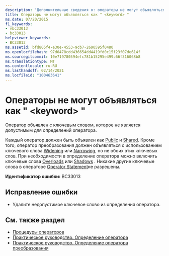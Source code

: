 ```yaml
---
description: 'Дополнительные сведения о: операторы не могут объявляться как " <keyword> "'
title: Операторы не могут объявляться как " <keyword> "
ms.date: 07/20/2015
f1_keywords:
- vbc33013
- bc33013
helpviewer_keywords:
- BC33013
ms.assetid: bfd805f4-e30e-4553-9cb7-2690595f0480
ms.openlocfilehash: 97d0478cdd436654dd4419fd0c15f23f07de614f
ms.sourcegitcommit: 10e719780594efc781b15295e499c66f316068b8
ms.translationtype: MT
ms.contentlocale: ru-RU
ms.lasthandoff: 02/14/2021
ms.locfileid: "100463641"
---
```

# <a name="operators-cannot-be-declared-keyword"></a>Операторы не могут объявляться как " \<keyword> "

Оператор объявлен с ключевым словом, которое не является допустимым для определений оператора.  
  
 Каждый оператор должен быть объявлен как [Public](../language-reference/modifiers/public.md) и [Shared](../language-reference/modifiers/shared.md). Кроме того, оператор преобразования должен объявляться с использованием ключевого слова [Widening](../language-reference/modifiers/widening.md) или [Narrowing](../language-reference/modifiers/narrowing.md), но не обоих этих ключевых слов. При необходимости в определение оператора можно включить ключевые слова [Overloads](../language-reference/modifiers/overloads.md) или [Shadows](../language-reference/modifiers/shadows.md) . Никакие другие ключевые слова в операторе [Operator Statement](../language-reference/statements/operator-statement.md)не разрешены.  
  
 **Идентификатор ошибки:** BC33013  
  
## <a name="to-correct-this-error"></a>Исправление ошибки  
  
- Удалите недопустимое ключевое слово из определения оператора.  
  
## <a name="see-also"></a>См. также раздел

- [Процедуры операторов](../programming-guide/language-features/procedures/operator-procedures.md)
- [Практическое руководство. Определение оператора](../programming-guide/language-features/procedures/how-to-define-an-operator.md)
- [Практическое руководство. Определение оператора преобразования](../programming-guide/language-features/procedures/how-to-define-a-conversion-operator.md)
